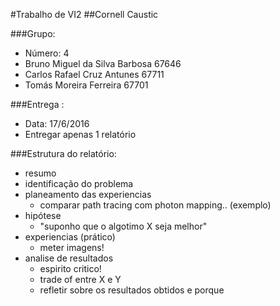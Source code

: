 #Trabalho de VI2
##Cornell Caustic

###Grupo:
* Número: 4
* Bruno Miguel da Silva Barbosa   67646
* Carlos Rafael Cruz Antunes      67711
* Tomás Moreira Ferreira          67701


###Entrega :
* Data: 17/6/2016
* Entregar apenas 1 relatório


###Estrutura do relatório:

- resumo
- identificação do problema
- planeamento das experiencias
  - comparar path tracing com photon mapping.. (exemplo)
- hipótese
  - "suponho que o algotimo X seja melhor"
- experiencias (prático)
  - meter imagens!
- analise de resultados
  - espirito critico!
  - trade of entre X e Y
  - refletir sobre os resultados obtidos e porque
